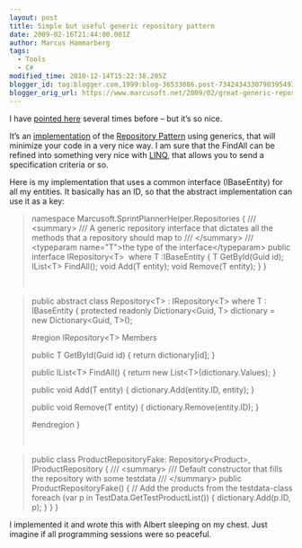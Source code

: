 ```yaml
---
layout: post
title: Simple but useful generic repository pattern
date: 2009-02-16T21:44:00.001Z
author: Marcus Hammarberg
tags:
  - Tools
  - C#
modified_time: 2010-12-14T15:22:38.205Z
blogger_id: tag:blogger.com,1999:blog-36533086.post-7342434330790395493
blogger_orig_url: https://www.marcusoft.net/2009/02/great-generic-repository-patter.html
---
```



I have [pointed
here](http://blogs.hibernatingrhinos.com/nhibernate/archive/2008/10/08/the-repository-pattern.aspx)
several times before – but it’s so nice.

It’s an
[implementation](http://blogs.hibernatingrhinos.com/nhibernate/archive/2008/10/08/the-repository-pattern.aspx)
of the [Repository
Pattern](http://martinfowler.com/eaaCatalog/repository.html) using
generics, that will minimize your code in a very nice way. I am sure
that the FindAll can be refined into something very nice with
[LINQ](http://msdn.microsoft.com/en-us/library/bb308959.aspx), that
allows you to send a specification criteria or so.

Here is my implementation that uses a common interface (IBaseEntity) for
all my entities. It basically has an ID, so that the abstract
implementation can use it as a key:

> namespace Marcusoft.SprintPlannerHelper.Repositories
> {
> /// \<summary\>
> /// A generic repository interface that dictates all the methods
> that a repository should map to
> /// \</summary\>
> /// \<typeparam name="T"\>the type of the
> interface\</typeparam\>
> public interface IRepository\<T\>  where T :IBaseEntity
> {
> T GetById(Guid id);
> IList\<T\> FindAll();
> void Add(T entity);
> void Remove(T entity);
> }
> }
>
>  

> public abstract class Repository\<T\> : IRepository\<T\> where T :
> IBaseEntity
> {
> protected readonly Dictionary\<Guid, T\> dictionary = new
> Dictionary\<Guid, T\>();
>
> \#region IRepository\<T\> Members
>
> public T GetById(Guid id)
> {
> return dictionary\[id\];
> }
>
> public IList\<T\> FindAll()
> {
> return new List\<T\>(dictionary.Values);
> }
>
> public void Add(T entity)
> {
> dictionary.Add(entity.ID, entity);
> }
>
> public void Remove(T entity)
> {
> dictionary.Remove(entity.ID);
> }
>
> \#endregion
> }
>
>  

> public class ProductRepositoryFake: Repository\<Product\>,
> IProductRepository
> {
> /// \<summary\>
> /// Default constructor that fills the repository with some
> testdata
> /// \</summary\>
> public ProductRepositoryFake()
> {
> // Add the products from the testdata-class
> foreach (var p in TestData.GetTestProductList())
> {
> dictionary.Add(p.ID, p);
> }
> }
> }

I implemented it and wrote this with Albert sleeping on my chest. Just
imagine if all programming sessions were so peaceful.
